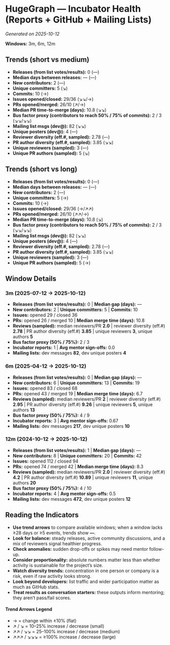 # HugeGraph — Incubator Health (Reports + GitHub + Mailing Lists)
_Generated on 2025-10-12_

**Windows:** 3m, 6m, 12m

## Trends (short vs medium)

- **Releases (from list votes/results):** 0 (—)
- **Median days between releases:** — (—)
- **New contributors:** 2 (—)
- **Unique committers:** 5 (↘)
- **Commits:** 10 (→)
- **Issues opened/closed:** 29/36 (↘↘/→)
- **PRs opened/merged:** 26/10 (↗/→)
- **Median PR time-to-merge (days):** 10.8 (↘↘)
- **Bus factor proxy (contributors to reach 50% / 75% of commits):** 2 / 3 (↘↘/↘↘)
- **Mailing list msgs (dev@):** 82 (↘↘)
- **Unique posters (dev@):** 4 (—)
- **Reviewer diversity (eff.#, sampled):** 2.78 (—)
- **PR author diversity (eff.#, sampled):** 3.85 (↘↘)
- **Unique reviewers (sampled):** 3 (—)
- **Unique PR authors (sampled):** 5 (↘)

## Trends (short vs long)

- **Releases (from list votes/results):** 0 (—)
- **Median days between releases:** — (—)
- **New contributors:** 2 (—)
- **Unique committers:** 5 (→)
- **Commits:** 10 (→)
- **Issues opened/closed:** 29/36 (→/↗↗)
- **PRs opened/merged:** 26/10 (↗↗/→)
- **Median PR time-to-merge (days):** 10.8 (↘)
- **Bus factor proxy (contributors to reach 50% / 75% of commits):** 2 / 3 (↘↘/↘↘)
- **Mailing list msgs (dev@):** 82 (↘↘)
- **Unique posters (dev@):** 4 (—)
- **Reviewer diversity (eff.#, sampled):** 2.78 (—)
- **PR author diversity (eff.#, sampled):** 3.85 (↘↘)
- **Unique reviewers (sampled):** 3 (—)
- **Unique PR authors (sampled):** 5 (→)

## Window Details
### 3m  (2025-07-12 → 2025-10-12)
- **Releases (from list votes/results):** 0  |  **Median gap (days):** —
- **New contributors:** 2  |  **Unique committers:** 5  |  **Commits:** 10
- **Issues:** opened 29 / closed 36
- **PRs:** opened 26 / merged 10  |  **Median merge time (days):** 10.8
- **Reviews (sampled):** median reviewers/PR **2.0**  |  reviewer diversity (eff.#) **2.78**  |  PR author diversity (eff.#) **3.85**  |  unique reviewers **3**, unique authors **5**
- **Bus factor proxy (50% / 75%):** 2 / 3
- **Incubator reports:** 1  |  **Avg mentor sign-offs:** 0.0
- **Mailing lists:** dev messages **82**, dev unique posters **4**

### 6m  (2025-04-12 → 2025-10-12)
- **Releases (from list votes/results):** 0  |  **Median gap (days):** —
- **New contributors:** 6  |  **Unique committers:** 13  |  **Commits:** 19
- **Issues:** opened 83 / closed 68
- **PRs:** opened 43 / merged 19  |  **Median merge time (days):** 6.7
- **Reviews (sampled):** median reviewers/PR **2**  |  reviewer diversity (eff.#) **2.95**  |  PR author diversity (eff.#) **9.26**  |  unique reviewers **5**, unique authors **13**
- **Bus factor proxy (50% / 75%):** 4 / 9
- **Incubator reports:** 3  |  **Avg mentor sign-offs:** 0.67
- **Mailing lists:** dev messages **217**, dev unique posters **10**

### 12m  (2024-10-12 → 2025-10-12)
- **Releases (from list votes/results):** 1  |  **Median gap (days):** —
- **New contributors:** 8  |  **Unique committers:** 20  |  **Commits:** 42
- **Issues:** opened 112 / closed 94
- **PRs:** opened 74 / merged 42  |  **Median merge time (days):** 8.3
- **Reviews (sampled):** median reviewers/PR **2.0**  |  reviewer diversity (eff.#) **4.2**  |  PR author diversity (eff.#) **10.89**  |  unique reviewers **11**, unique authors **20**
- **Bus factor proxy (50% / 75%):** 4 / 10
- **Incubator reports:** 4  |  **Avg mentor sign-offs:** 0.5
- **Mailing lists:** dev messages **472**, dev unique posters **12**

## Reading the Indicators
- **Use trend arrows** to compare available windows; when a window lacks ≥28 days or ≥5 events, trends show **—**.
- **Look for balance:** steady releases, active community discussions, and a mix of reviewers signal healthier progress.
- **Check anomalies:** sudden drop-offs or spikes may need mentor follow-up.
- **Consider proportionality:** absolute numbers matter less than whether activity is sustainable for the project’s size.
- **Watch diversity trends:** concentration in one person or company is a risk, even if raw activity looks strong.
- **Look beyond developers:** list traffic and wider participation matter as much as GitHub stats.
- **Treat results as conversation starters:** these outputs inform mentoring; they aren’t pass/fail scores.

#### Trend Arrows Legend
- →  = change within ±10% (flat)
- ↗ / ↘ = 10–25% increase / decrease (small)
- ↗↗ / ↘↘ = 25–100% increase / decrease (medium)
- ↗↗↗ / ↘↘↘ = ≥100% increase / decrease (large)

